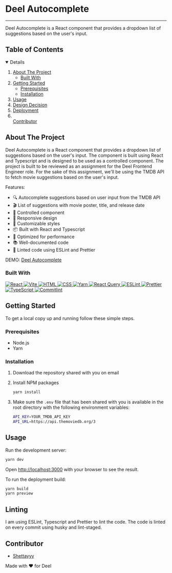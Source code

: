 # Deel Autocomplete

---

Deel Autocomplete is a React component that provides a dropdown list of suggestions based on the user's input.

<!-- TABLE OF CONTENTS -->

## Table of Contents

<details open>
  <ol>
    <li>
      <a href="#about-the-project">About The Project</a>
      <ul>
        <li><a href="#built-with">Built With</a></li>
      </ul>
    </li>
    <li>
      <a href="#getting-started">Getting Started</a>
      <ul>
        <li><a href="#prerequisites">Prerequisites</a></li>
        <li><a href="#installation">Installation</a></li>
      </ul>
    </li>
    <li><a href="#usage">Usage</a></li>
    <li><a href="#Design Decision">Design Decision</a></li>
    <li><a href="#deployment">Deployment</a></li>
    <li></li><a href="#contributor">Contributor</a></li>
  </ol>
</details>

## About The Project

Deel Autocomplete is a React component that provides a dropdown list of suggestions based on the user's input. The component is built using React and Typescript and is designed to be used as a controlled component. The project is built to be reviewed as an assignment for the Deel Frontend Engineer role. For the sake of this assignment, we'll be using the TMDB API to fetch movie suggestions based on the user's input.

Features:

- 🔍 Autocomplete suggestions based on user input from the TMDB API
- 🎬 List of suggestions with movie poster, title, and release date
- 📝 Controlled component
- 📱 Responsive design
- 🎨 Customizable styles
- 📦 Built with React and Typescript
- 🚀 Optimized for performance
- 📚 Well-documented code
- 📝 Linted code using ESLint and Prettier

DEMO: [Deel Autocomplete](https://deel-autocomplete.vercel.app/)

### Built With

<div>
  <a href="https://reactjs.org/"/>
    <img src="https://img.shields.io/badge/React-20232A?style=for-the-badge&logo=react&logoColor=61DAFB" alt="React" />
  </a>

  <a href="https://vitejs.dev/"/>
    <img src="https://img.shields.io/badge/Vite-20232A?style=for-the-badge&logo=vite&logoColor=white" alt="Vite" />
  </a>

  <a href="https://www.w3.org/html/"/>
    <img src="https://img.shields.io/badge/HTML-20232A?style=for-the-badge&logo=html5&logoColor=E34F26" alt="HTML" />
  </a>

  <a href="https://www.w3.org/Style/CSS/Overview.en.html"/>
    <img src="https://img.shields.io/badge/CSS-20232A?style=for-the-badge&logo=css3&logoColor=1572B6" alt="CSS" />
  </a>

  <a href="https://yarnpkg.com/"/>
    <img src="https://img.shields.io/badge/Yarn-20232A?style=for-the-badge&logo=yarn&logoColor=2C8EBB" alt="Yarn" />
  </a>

  <a href="https://react-query.tanstack.com/"/>
    <img src="https://img.shields.io/badge/React_Query-20232A?style=for-the-badge&logo=react-query&logoColor=FF4154" alt="React Query" />
  </a>

  <a href="https://eslint.org/"/>
    <img src="https://img.shields.io/badge/ESLint-20232A?style=for-the-badge&logo=eslint&logoColor=4B32C3" alt="ESLint" />
  </a>

  <a href="https://prettier.io/"/>
    <img src="https://img.shields.io/badge/Prettier-20232A?style=for-the-badge&logo=prettier&logoColor=F7B93E" alt="Prettier" />
  </a>

  <!-- Typescript -->
  <a href="https://www.typescriptlang.org/"/>
    <img src="https://img.shields.io/badge/TypeScript-20232A?style=for-the-badge&logo=typescript&logoColor=3178C6" alt="TypeScript" />
  </a>

  <!-- Commitlint -->
  <a href="https://commitlint.js.org/"/>
    <img src="https://img.shields.io/badge/Commitlint-20232A?style=for-the-badge&logo=commitlint&logoColor=white" alt="Commitlint" />
  </a>
</div>

## Getting Started

To get a local copy up and running follow these simple steps.

### Prerequisites

- Node.js
- Yarn

### Installation

1. Download the repository shared with you on email

2. Install NPM packages

   ```bash
   yarn install
   ```

3. Make sure the `.env` file that has been shared with you is available in the root directory with the following environment variables:

   ```bash
   API_KEY=YOUR_TMDB_API_KEY
   API_URL=https://api.themoviedb.org/3
   ```

## Usage

Run the development server:

```bash
yarn dev
```

Open [http://localhost:3000](http://localhost:3000) with your browser to see the result.

To run the deployment build:

```bash
yarn build
yarn preview
```

## Linting

I am using ESLint, Typescript and Prettier to lint the code. The code is linted on every commit using husky and lint-staged.

## Contributor

- [Shettayyy](https://github.com/shettayyy)

Made with ❤️ for Deel

